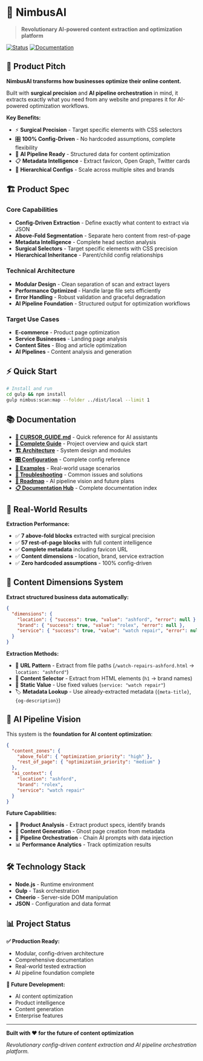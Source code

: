 # 🚀 NimbusAI

> **Revolutionary AI-powered content extraction and optimization platform**

[![Status](https://img.shields.io/badge/status-production--ready-green.svg)](https://github.com/your-repo)
[![Documentation](https://img.shields.io/badge/docs-complete-orange.svg)](./docs/README.md)

## 🎯 **Product Pitch**

**NimbusAI transforms how businesses optimize their online content.** 

Built with **surgical precision** and **AI pipeline orchestration** in mind, it extracts exactly what you need from any website and prepares it for AI-powered optimization workflows.

**Key Benefits:**
- ⚡ **Surgical Precision** - Target specific elements with CSS selectors
- 🎛️ **100% Config-Driven** - No hardcoded assumptions, complete flexibility
- 🚀 **AI Pipeline Ready** - Structured data for content optimization
- 📋 **Metadata Intelligence** - Extract favicon, Open Graph, Twitter cards
- 🔗 **Hierarchical Configs** - Scale across multiple sites and brands

## 🏗️ **Product Spec**

### **Core Capabilities**
- **Config-Driven Extraction** - Define exactly what content to extract via JSON
- **Above-Fold Segmentation** - Separate hero content from rest-of-page
- **Metadata Intelligence** - Complete head section analysis
- **Surgical Selectors** - Target specific elements with CSS precision
- **Hierarchical Inheritance** - Parent/child config relationships

### **Technical Architecture**
- **Modular Design** - Clean separation of scan and extract layers
- **Performance Optimized** - Handle large file sets efficiently
- **Error Handling** - Robust validation and graceful degradation
- **AI Pipeline Foundation** - Structured output for optimization workflows

### **Target Use Cases**
- **E-commerce** - Product page optimization
- **Service Businesses** - Landing page analysis
- **Content Sites** - Blog and article optimization
- **AI Pipelines** - Content analysis and generation

## ⚡ **Quick Start**

```bash
# Install and run
cd gulp && npm install
gulp nimbus:scan:map --folder ../dist/local --limit 1
```

## 📚 **Documentation**

- **[🤖 CURSOR_GUIDE.md](CURSOR_GUIDE.md)** - Quick reference for AI assistants
- **[📖 Complete Guide](./docs/README.md)** - Project overview and quick start
- **[🏗️ Architecture](./docs/ARCHITECTURE.md)** - System design and modules
- **[🎛️ Configuration](./docs/CONFIG-GUIDE.md)** - Complete config reference
- **[🎯 Examples](./docs/EXAMPLES.md)** - Real-world usage scenarios
- **[🔧 Troubleshooting](./docs/TROUBLESHOOTING.md)** - Common issues and solutions
- **[🚀 Roadmap](./docs/ROADMAP.md)** - AI pipeline vision and future plans
- **[📋 Documentation Hub](./docs/INDEX.md)** - Complete documentation index

## 🎯 **Real-World Results**

**Extraction Performance:**
- ✅ **7 above-fold blocks** extracted with surgical precision
- ✅ **57 rest-of-page blocks** with full content intelligence
- ✅ **Complete metadata** including favicon URL
- ✅ **Content dimensions** - location, brand, service extraction
- ✅ **Zero hardcoded assumptions** - 100% config-driven

## 🎯 **Content Dimensions System**

**Extract structured business data automatically:**

```json
{
  "dimensions": {
    "location": { "success": true, "value": "ashford", "error": null },
    "brand": { "success": true, "value": "rolex", "error": null },
    "service": { "success": true, "value": "watch repair", "error": null }
  }
}
```

**Extraction Methods:**
- 🔗 **URL Pattern** - Extract from file paths (`/watch-repairs-ashford.html` → `location: "ashford"`)
- 🎯 **Content Selector** - Extract from HTML elements (`h1` → brand names)
- 📌 **Static Value** - Use fixed values (`service: "watch repair"`)
- 🏷️ **Metadata Lookup** - Use already-extracted metadata (`{meta-title}`, `{og-description}`)

## 🚀 **AI Pipeline Vision**

This system is the **foundation for AI content optimization**:

```json
{
  "content_zones": {
    "above_fold": { "optimization_priority": "high" },
    "rest_of_page": { "optimization_priority": "medium" }
  },
  "ai_context": {
    "location": "ashford",
    "brand": "rolex", 
    "service": "watch repair"
  }
}
```

**Future Capabilities:**
- 🎯 **Product Analysis** - Extract product specs, identify brands
- 📝 **Content Generation** - Ghost page creation from metadata
- 🔄 **Pipeline Orchestration** - Chain AI prompts with data injection
- 📊 **Performance Analytics** - Track optimization results

## 🛠️ **Technology Stack**

- **Node.js** - Runtime environment
- **Gulp** - Task orchestration
- **Cheerio** - Server-side DOM manipulation
- **JSON** - Configuration and data format

## 📊 **Project Status**

**✅ Production Ready:**
- Modular, config-driven architecture
- Comprehensive documentation
- Real-world tested extraction
- AI pipeline foundation complete

**🚀 Future Development:**
- AI content optimization
- Product intelligence
- Content generation
- Enterprise features

---

**Built with ❤️ for the future of content optimization**

*Revolutionary config-driven content extraction and AI pipeline orchestration platform.*
